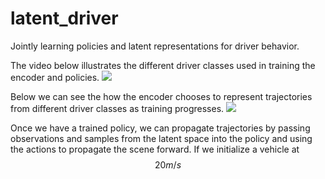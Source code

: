 # latent_driver
Jointly learning policies and latent representations for driver behavior.

The video below illustrates the different driver classes used in training the encoder and policies.
![](https://github.com/jgmorton/latent_driver/blob/master/gifs/passive_aggressive.gif?raw=true)

Below we can see the how the encoder chooses to represent trajectories from different driver classes as training progresses.
![](https://github.com/jgmorton/latent_driver/blob/master/gifs/latent.gif?raw=true)

Once we have a trained policy, we can propagate trajectories by passing observations and samples from the latent space into the policy and using the actions to propagate the scene forward. If we initialize a vehicle at $$20 m/s$$




